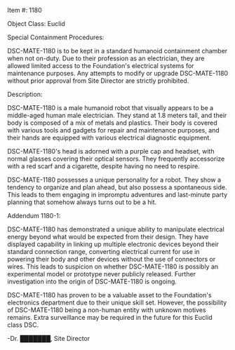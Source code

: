 Item #: 1180

Object Class: Euclid

Special Containment Procedures: 

DSC-MATE-1180 is to be kept in a standard humanoid containment chamber when not on-duty. Due to their profession as an electrician, they are allowed limited access to the Foundation's electrical systems for maintenance purposes. Any attempts to modify or upgrade DSC-MATE-1180 without prior approval from Site Director are strictly prohibited. 

Description:

DSC-MATE-1180 is a male humanoid robot that visually appears to be a middle-aged human male electrician. They stand at 1.8 meters tall, and their body is composed of a mix of metals and plastics. Their body is covered with various tools and gadgets for repair and maintenance purposes, and their hands are equipped with various electrical diagnostic equipment. 

DSC-MATE-1180's head is adorned with a purple cap and headset, with normal glasses covering their optical sensors. They frequently accessorize with a red scarf and a cigarette, despite having no need to respire. 

DSC-MATE-1180 possesses a unique personality for a robot. They show a tendency to organize and plan ahead, but also possess a spontaneous side. This leads to them engaging in impromptu adventures and last-minute party planning that somehow always turns out to be a hit. 

Addendum 1180-1: 

DSC-MATE-1180 has demonstrated a unique ability to manipulate electrical energy beyond what would be expected from their design. They have displayed capability in linking up multiple electronic devices beyond their standard connection range, converting electrical current for use in powering their body and other devices without the use of connectors or wires. This leads to suspicion on whether DSC-MATE-1180 is possibly an experimental model or prototype never publicly released. Further investigation into the origin of DSC-MATE-1180 is ongoing. 

DSC-MATE-1180 has proven to be a valuable asset to the Foundation's electronics department due to their unique skill set. However, the possibility of DSC-MATE-1180 being a non-human entity with unknown motives remains. Extra surveillance may be required in the future for this Euclid class DSC. 

-Dr. ███████, Site Director
